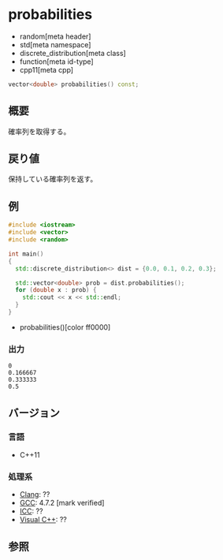 # probabilities
* random[meta header]
* std[meta namespace]
* discrete_distribution[meta class]
* function[meta id-type]
* cpp11[meta cpp]

```cpp
vector<double> probabilities() const;
```

## 概要
確率列を取得する。


## 戻り値
保持している確率列を返す。


## 例
```cpp example
#include <iostream>
#include <vector>
#include <random>

int main()
{
  std::discrete_distribution<> dist = {0.0, 0.1, 0.2, 0.3};

  std::vector<double> prob = dist.probabilities();
  for (double x : prob) {
    std::cout << x << std::endl;
  }
}
```
* probabilities()[color ff0000]

### 出力
```
0
0.166667
0.333333
0.5
```

## バージョン
### 言語
- C++11

### 処理系
- [Clang](/implementation.md#clang): ??
- [GCC](/implementation.md#gcc): 4.7.2 [mark verified]
- [ICC](/implementation.md#icc): ??
- [Visual C++](/implementation.md#visual_cpp): ??


## 参照
